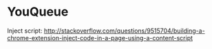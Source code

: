 # YouQueue

Inject script:
http://stackoverflow.com/questions/9515704/building-a-chrome-extension-inject-code-in-a-page-using-a-content-script